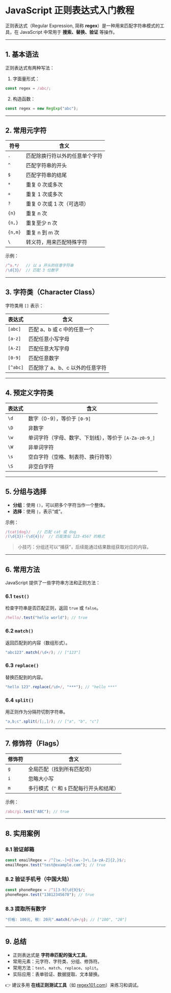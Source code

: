 # JavaScript 正则表达式入门教程

正则表达式（Regular Expression, 简称 **regex**）是一种用来匹配字符串模式的工具，在 JavaScript 中常用于 **搜索、替换、验证** 等操作。

---

## 1. 基本语法

正则表达式有两种写法：

1. 字面量形式：
```js
const regex = /abc/;
```

2. 构造函数：
```js
const regex = new RegExp("abc");
```

---

## 2. 常用元字符

| 符号 | 含义 |
|------|------|
| `.`  | 匹配除换行符以外的任意单个字符 |
| `^`  | 匹配字符串的开头 |
| `$`  | 匹配字符串的结尾 |
| `*`  | 重复 0 次或多次 |
| `+`  | 重复 1 次或多次 |
| `?`  | 重复 0 次或 1 次（可选项） |
| `{n}` | 重复 n 次 |
| `{n,}` | 重复至少 n 次 |
| `{n,m}` | 重复 n 到 m 次 |
| `\` | 转义符，用来匹配特殊字符 |

示例：
```js
/^a.*/   // 以 a 开头的任意字符串
/\d{3}/  // 匹配 3 位数字
```

---

## 3. 字符类（Character Class）

字符类用 `[]` 表示：

| 表达式 | 含义 |
|--------|------|
| `[abc]` | 匹配 a、b 或 c 中的任意一个 |
| `[a-z]` | 匹配任意小写字母 |
| `[A-Z]` | 匹配任意大写字母 |
| `[0-9]` | 匹配任意数字 |
| `[^abc]` | 匹配除了 a、b、c 以外的任意字符 |

---

## 4. 预定义字符类

| 表达式 | 含义 |
|--------|------|
| `\d` | 数字（0-9），等价于 `[0-9]` |
| `\D` | 非数字 |
| `\w` | 单词字符（字母、数字、下划线），等价于 `[A-Za-z0-9_]` |
| `\W` | 非单词字符 |
| `\s` | 空白字符（空格、制表符、换行符等） |
| `\S` | 非空白字符 |

---

## 5. 分组与选择

- **分组**：使用 `()`，可以把多个字符当作一个整体。
- **选择**：使用 `|`，表示“或”。

示例：
```js
/(cat|dog)/   // 匹配 cat 或 dog
/(\d{3})-(\d{4})/  // 匹配类似 123-4567 的格式
```

> 小技巧：分组还可以“捕获”，后续能通过结果数组获取对应的内容。

---

## 6. 常用方法

JavaScript 提供了一些字符串方法和正则方法：

### 6.1 `test()`
检查字符串是否匹配正则，返回 `true` 或 `false`。
```js
/hello/.test("hello world"); // true
```

### 6.2 `match()`
返回匹配到的内容（数组形式）。
```js
"abc123".match(/\d+/); // ["123"]
```

### 6.3 `replace()`
替换匹配到的内容。
```js
"hello 123".replace(/\d+/, "***"); // "hello ***"
```

### 6.4 `split()`
用正则作为分隔符切割字符串。
```js
"a,b;c".split(/[;,]/); // ["a", "b", "c"]
```

---

## 7. 修饰符（Flags）

| 修饰符 | 含义 |
|---------|------|
| `g` | 全局匹配（找到所有匹配项） |
| `i` | 忽略大小写 |
| `m` | 多行模式（`^` 和 `$` 匹配每行开头和结尾） |

示例：
```js
/abc/gi.test("ABC"); // true
```

---

## 8. 实用案例

### 8.1 验证邮箱
```js
const emailRegex = /^[\w.-]+@[\w.-]+\.[a-zA-Z]{2,}$/;
emailRegex.test("test@example.com"); // true
```

### 8.2 验证手机号（中国大陆）
```js
const phoneRegex = /^1[3-9]\d{9}$/;
phoneRegex.test("13812345678"); // true
```

### 8.3 提取所有数字
```js
"价格: 100元, 税: 20元".match(/\d+/g); // ["100", "20"]
```

---

## 9. 总结

- 正则表达式是 **字符串匹配的强大工具**。
- 常用元素：元字符、字符类、分组、修饰符。
- 常用方法：`test`、`match`、`replace`、`split`。
- 实际应用：表单验证、数据提取、文本替换。

👉 建议多用 **在线正则测试工具**（如 [regex101.com](https://regex101.com)）来练习和调试。


